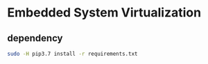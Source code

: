 # Embedded System Virtualization 

## dependency

```bash
sudo -H pip3.7 install -r requirements.txt
```

